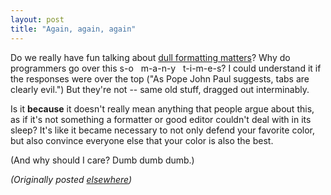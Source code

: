 ```yaml
---
layout: post
title: "Again, again, again"
---
```




<p>Do we really have fun talking about <a href="http://www.perlmonks.org/index.pl?node_id=158886">dull formatting matters</a>? Why do programmers go over this s-o &nbsp; m-a-n-y &nbsp; t-i-m-e-s? I could understand it if the responses were over the top ("As Pope John Paul suggests, tabs are clearly evil.") But they're not -- same old stuff, dragged out interminably.</p>

<p>Is it <b>because</b> it doesn't really mean anything that people argue about this, as if it's not something a formatter or good editor couldn't deal with in its sleep? It's like it became necessary to not only defend your favorite color, but also convince everyone else that your color is also the best.</p>

<p>(And why should I care? Dumb dumb dumb.)


<p><em>(Originally posted <a href="http://use.perl.org/~lachoy/journal/4220">elsewhere</a>)</em></p>


